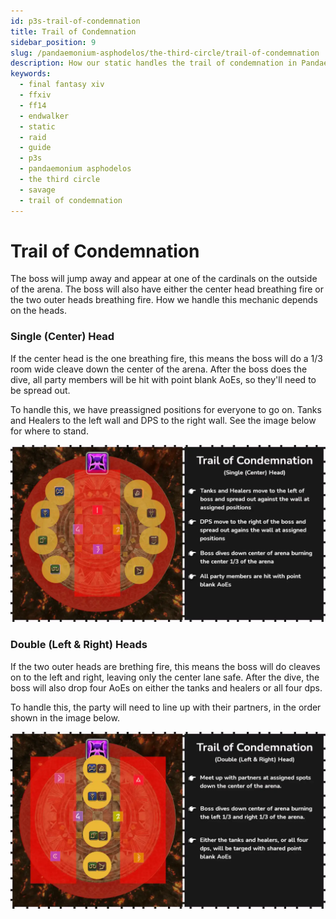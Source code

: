 ```yaml
---
id: p3s-trail-of-condemnation
title: Trail of Condemnation
sidebar_position: 9
slug: /pandaemonium-asphodelos/the-third-circle/trail-of-condemnation
description: How our static handles the trail of condemnation in Pandaemonium Asphodelos The Third Circle (Savage)
keywords: 
  - final fantasy xiv
  - ffxiv
  - ff14
  - endwalker
  - static
  - raid
  - guide
  - p3s
  - pandaemonium asphodelos
  - the third circle
  - savage
  - trail of condemnation
---
```


# Trail of Condemnation
The boss will jump away and appear at one of the cardinals on the outside of the arena.  The boss will also have either the center head breathing fire or the two outer heads breathing fire. How we handle this mechanic depends on the heads.

### Single (Center) Head
If the center head is the one breathing fire, this means the boss will do a 1/3 room wide cleave down the center of the arena.  After the boss does the dive, all party members will be hit with point blank AoEs, so they'll need to be spread out.

To handle this, we have preassigned positions for everyone to go on.  Tanks and Healers to the left wall and DPS to the right wall.  See the image below for where to stand.

![Single (Center) Head](/img/pandaemonium-asphodelos/the-third-circle/trail-of-condemnation-single.webp)

### Double (Left & Right) Heads
If the two outer heads are brething fire, this means the boss will do cleaves on to the left and right, leaving only the center lane safe.  After the dive, the boss will also drop four AoEs on either the tanks and healers or all four dps. 

To handle this, the party will need to line up with their partners, in the order shown in the image below.

![Two Heads](/img/pandaemonium-asphodelos/the-third-circle/trail-of-condemnation-double.webp)